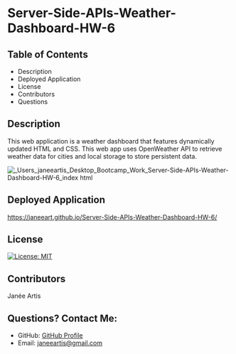 # Server-Side-APIs-Weather-Dashboard-HW-6

## Table of Contents
* Description
* Deployed Application
* License
* Contributors
* Questions
  
## Description
This web application is a weather dashboard that features dynamically updated HTML and CSS. This web app uses OpenWeather API to retrieve weather data for cities and local storage to store persistent data.

![_Users_janeeartis_Desktop_Bootcamp_Work_Server-Side-APIs-Weather-Dashboard-HW-6_index html](https://user-images.githubusercontent.com/78391244/118425300-22c2d980-b686-11eb-8438-3d455e8d22df.png)

## Deployed Application
https://janeeart.github.io/Server-Side-APIs-Weather-Dashboard-HW-6/
  
## License
[![License: MIT](https://img.shields.io/badge/License-MIT-yellow.svg)](https://opensource.org/licenses/MIT)
  
## Contributors
Janée Artis
  
## Questions? Contact Me:
* GitHub: [GitHub Profile](https://github.com/janeeart)
* Email: janeeartis@gmail.com

